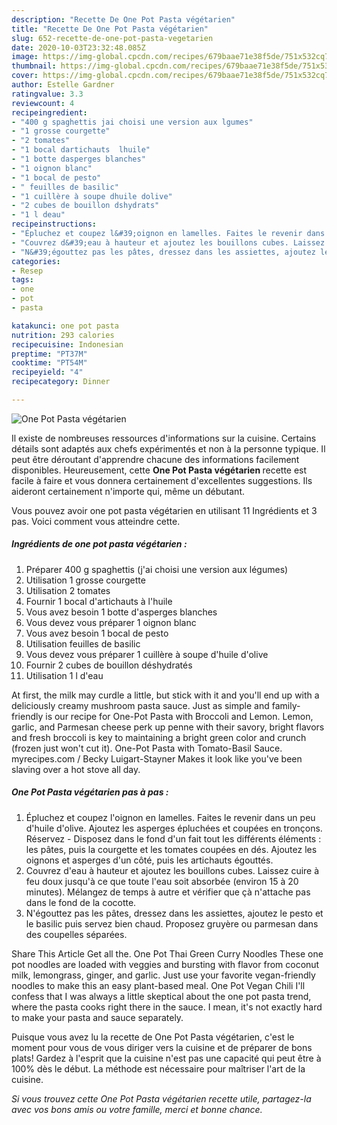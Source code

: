 ```yaml
---
description: "Recette De One Pot Pasta végétarien"
title: "Recette De One Pot Pasta végétarien"
slug: 652-recette-de-one-pot-pasta-vegetarien
date: 2020-10-03T23:32:48.085Z
image: https://img-global.cpcdn.com/recipes/679baae71e38f5de/751x532cq70/one-pot-pasta-vegetarien-photo-principale-de-la-recette.jpg
thumbnail: https://img-global.cpcdn.com/recipes/679baae71e38f5de/751x532cq70/one-pot-pasta-vegetarien-photo-principale-de-la-recette.jpg
cover: https://img-global.cpcdn.com/recipes/679baae71e38f5de/751x532cq70/one-pot-pasta-vegetarien-photo-principale-de-la-recette.jpg
author: Estelle Gardner
ratingvalue: 3.3
reviewcount: 4
recipeingredient:
- "400 g spaghettis jai choisi une version aux lgumes"
- "1 grosse courgette"
- "2 tomates"
- "1 bocal dartichauts  lhuile"
- "1 botte dasperges blanches"
- "1 oignon blanc"
- "1 bocal de pesto"
- " feuilles de basilic"
- "1 cuillère à soupe dhuile dolive"
- "2 cubes de bouillon dshydrats"
- "1 l deau"
recipeinstructions:
- "Épluchez et coupez l&#39;oignon en lamelles. Faites le revenir dans un peu d&#39;huile d&#39;olive. Ajoutez les asperges épluchées et coupées en tronçons. Réservez Disposez dans le fond d&#39;un fait tout les différents éléments : les pâtes, puis la courgette et les tomates coupées en dés. Ajoutez les oignons et asperges d&#39;un côté, puis les artichauts égouttés."
- "Couvrez d&#39;eau à hauteur et ajoutez les bouillons cubes. Laissez cuire à feu doux jusqu&#39;à ce que toute l&#39;eau soit absorbée (environ 15 à 20 minutes). Mélangez de temps à autre et vérifier que çà n&#39;attache pas dans le fond de la cocotte."
- "N&#39;égouttez pas les pâtes, dressez dans les assiettes, ajoutez le pesto et le basilic puis servez bien chaud. Proposez gruyère ou parmesan dans des coupelles séparées."
categories:
- Resep
tags:
- one
- pot
- pasta

katakunci: one pot pasta 
nutrition: 293 calories
recipecuisine: Indonesian
preptime: "PT37M"
cooktime: "PT54M"
recipeyield: "4"
recipecategory: Dinner

---
```



![One Pot Pasta végétarien](https://img-global.cpcdn.com/recipes/679baae71e38f5de/751x532cq70/one-pot-pasta-vegetarien-photo-principale-de-la-recette.jpg)

Il existe de nombreuses ressources d'informations sur la cuisine. Certains détails sont adaptés aux chefs expérimentés et non à la personne typique. Il peut être déroutant d'apprendre chacune des informations facilement disponibles. Heureusement, cette <strong> One Pot Pasta végétarien </strong> recette est facile à faire et vous donnera certainement d'excellentes suggestions. Ils aideront certainement n'importe qui, même un débutant.

<!--inarticleads1-->

Vous pouvez avoir one pot pasta végétarien en utilisant 11 Ingrédients et 3 pas. Voici comment vous atteindre cette.

##### Ingrédients de one pot pasta végétarien :

1. Préparer 400 g spaghettis (j&#39;ai choisi une version aux légumes)
1. Utilisation 1 grosse courgette
1. Utilisation 2 tomates
1. Fournir 1 bocal d&#39;artichauts à l&#39;huile
1. Vous avez besoin 1 botte d&#39;asperges blanches
1. Vous devez vous préparer 1 oignon blanc
1. Vous avez besoin 1 bocal de pesto
1. Utilisation  feuilles de basilic
1. Vous devez vous préparer 1 cuillère à soupe d&#39;huile d&#39;olive
1. Fournir 2 cubes de bouillon déshydratés
1. Utilisation 1 l d&#39;eau


At first, the milk may curdle a little, but stick with it and you&#39;ll end up with a deliciously creamy mushroom pasta sauce. Just as simple and family-friendly is our recipe for One-Pot Pasta with Broccoli and Lemon. Lemon, garlic, and Parmesan cheese perk up penne with their savory, bright flavors and fresh broccoli is key to maintaining a bright green color and crunch (frozen just won&#39;t cut it). One-Pot Pasta with Tomato-Basil Sauce. myrecipes.com / Becky Luigart-Stayner Makes it look like you&#39;ve been slaving over a hot stove all day. 

<!--inarticleads2-->

##### One Pot Pasta végétarien pas à pas :

1. Épluchez et coupez l&#39;oignon en lamelles. Faites le revenir dans un peu d&#39;huile d&#39;olive. Ajoutez les asperges épluchées et coupées en tronçons. Réservez - Disposez dans le fond d&#39;un fait tout les différents éléments : les pâtes, puis la courgette et les tomates coupées en dés. Ajoutez les oignons et asperges d&#39;un côté, puis les artichauts égouttés.
1. Couvrez d&#39;eau à hauteur et ajoutez les bouillons cubes. Laissez cuire à feu doux jusqu&#39;à ce que toute l&#39;eau soit absorbée (environ 15 à 20 minutes). Mélangez de temps à autre et vérifier que çà n&#39;attache pas dans le fond de la cocotte.
1. N&#39;égouttez pas les pâtes, dressez dans les assiettes, ajoutez le pesto et le basilic puis servez bien chaud. Proposez gruyère ou parmesan dans des coupelles séparées.


Share This Article Get all the. One Pot Thai Green Curry Noodles These one pot noodles are loaded with veggies and bursting with flavor from coconut milk, lemongrass, ginger, and garlic. Just use your favorite vegan-friendly noodles to make this an easy plant-based meal. One Pot Vegan Chili I&#39;ll confess that I was always a little skeptical about the one pot pasta trend, where the pasta cooks right there in the sauce. I mean, it&#39;s not exactly hard to make your pasta and sauce separately. 

<!--inarticleads1-->

<p>
Puisque vous avez lu la recette de One Pot Pasta végétarien, c'est le moment pour vous de vous diriger vers la cuisine et de préparer de bons plats! Gardez à l'esprit que la cuisine n'est pas une capacité qui peut être à 100% dès le début. La méthode est nécessaire pour maîtriser l'art de la cuisine.
</p>

<p>
<i>Si vous trouvez cette One Pot Pasta végétarien recette utile, partagez-la avec vos bons amis ou votre famille, merci et bonne chance.</i>
</p>
